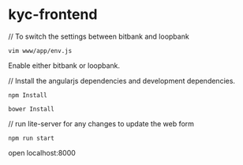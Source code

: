 # kyc-frontend
// To switch the settings between bitbank and loopbank

    vim www/app/env.js

Enable either bitbank or loopbank.    

// Install the angularjs dependencies and development dependencies.

    npm Install

    bower Install

// run lite-server for any changes to update the web form

    npm run start

open localhost:8000
